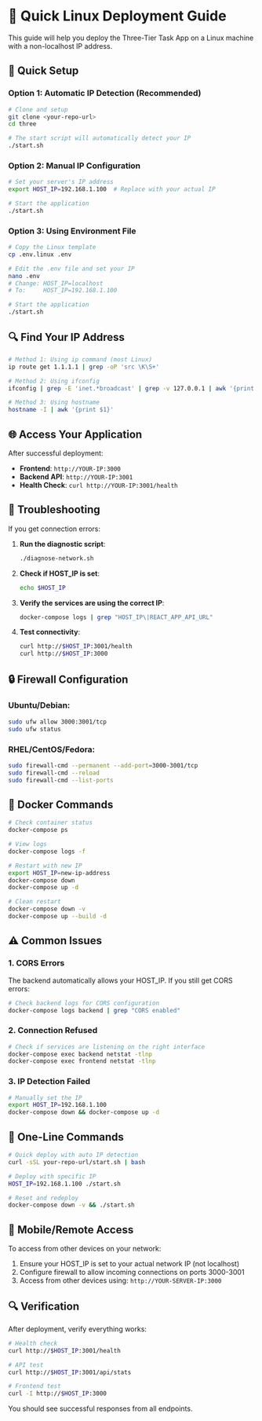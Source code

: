 # 🐧 Quick Linux Deployment Guide

This guide will help you deploy the Three-Tier Task App on a Linux machine with a non-localhost IP address.

## 🚀 Quick Setup

### Option 1: Automatic IP Detection (Recommended)
```bash
# Clone and setup
git clone <your-repo-url>
cd three

# The start script will automatically detect your IP
./start.sh
```

### Option 2: Manual IP Configuration
```bash
# Set your server's IP address
export HOST_IP=192.168.1.100  # Replace with your actual IP

# Start the application
./start.sh
```

### Option 3: Using Environment File
```bash
# Copy the Linux template
cp .env.linux .env

# Edit the .env file and set your IP
nano .env
# Change: HOST_IP=localhost
# To:     HOST_IP=192.168.1.100

# Start the application
./start.sh
```

## 🔍 Find Your IP Address

```bash
# Method 1: Using ip command (most Linux)
ip route get 1.1.1.1 | grep -oP 'src \K\S+'

# Method 2: Using ifconfig
ifconfig | grep -E 'inet.*broadcast' | grep -v 127.0.0.1 | awk '{print $2}'

# Method 3: Using hostname
hostname -I | awk '{print $1}'
```

## 🌐 Access Your Application

After successful deployment:
- **Frontend**: `http://YOUR-IP:3000`
- **Backend API**: `http://YOUR-IP:3001`
- **Health Check**: `curl http://YOUR-IP:3001/health`

## 🔧 Troubleshooting

If you get connection errors:

1. **Run the diagnostic script**:
   ```bash
   ./diagnose-network.sh
   ```

2. **Check if HOST_IP is set**:
   ```bash
   echo $HOST_IP
   ```

3. **Verify the services are using the correct IP**:
   ```bash
   docker-compose logs | grep "HOST_IP\|REACT_APP_API_URL"
   ```

4. **Test connectivity**:
   ```bash
   curl http://$HOST_IP:3001/health
   curl http://$HOST_IP:3000
   ```

## 🔒 Firewall Configuration

### Ubuntu/Debian:
```bash
sudo ufw allow 3000:3001/tcp
sudo ufw status
```

### RHEL/CentOS/Fedora:
```bash
sudo firewall-cmd --permanent --add-port=3000-3001/tcp
sudo firewall-cmd --reload
sudo firewall-cmd --list-ports
```

## 🐋 Docker Commands

```bash
# Check container status
docker-compose ps

# View logs
docker-compose logs -f

# Restart with new IP
export HOST_IP=new-ip-address
docker-compose down
docker-compose up -d

# Clean restart
docker-compose down -v
docker-compose up --build -d
```

## ⚠️ Common Issues

### 1. CORS Errors
The backend automatically allows your HOST_IP. If you still get CORS errors:
```bash
# Check backend logs for CORS configuration
docker-compose logs backend | grep "CORS enabled"
```

### 2. Connection Refused
```bash
# Check if services are listening on the right interface
docker-compose exec backend netstat -tlnp
docker-compose exec frontend netstat -tlnp
```

### 3. IP Detection Failed
```bash
# Manually set the IP
export HOST_IP=192.168.1.100
docker-compose down && docker-compose up -d
```

## 🎯 One-Line Commands

```bash
# Quick deploy with auto IP detection
curl -sSL your-repo-url/start.sh | bash

# Deploy with specific IP
HOST_IP=192.168.1.100 ./start.sh

# Reset and redeploy
docker-compose down -v && ./start.sh
```

## 📱 Mobile/Remote Access

To access from other devices on your network:
1. Ensure your HOST_IP is set to your actual network IP (not localhost)
2. Configure firewall to allow incoming connections on ports 3000-3001
3. Access from other devices using: `http://YOUR-SERVER-IP:3000`

## 🔍 Verification

After deployment, verify everything works:
```bash
# Health check
curl http://$HOST_IP:3001/health

# API test
curl http://$HOST_IP:3001/api/stats

# Frontend test
curl -I http://$HOST_IP:3000
```

You should see successful responses from all endpoints.